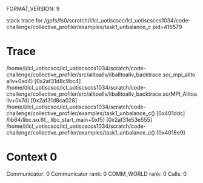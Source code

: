 FORMAT_VERSION: 9

stack trace for /gpfs/fs0/scratch/l/lcl_uotiscscc/lcl_uotiscsccs1034/code-challenge/collective_profiler/examples/task1_unbalance_c pid=416579

# Trace

/home/l/lcl_uotiscscc/lcl_uotiscsccs1034/scratch/code-challenge/collective_profiler/src/alltoallv/liballtoallv_backtrace.so(_mpi_alltoallv+0xd4) [0x2af31d8c9bc4]
/home/l/lcl_uotiscscc/lcl_uotiscsccs1034/scratch/code-challenge/collective_profiler/src/alltoallv/liballtoallv_backtrace.so(MPI_Alltoallv+0x7d) [0x2af31d8ca028]
/home/l/lcl_uotiscscc/lcl_uotiscsccs1034/scratch/code-challenge/collective_profiler/examples/task1_unbalance_c() [0x401ddc]
/lib64/libc.so.6(__libc_start_main+0xf5) [0x2af31e53e555]
/home/l/lcl_uotiscscc/lcl_uotiscsccs1034/scratch/code-challenge/collective_profiler/examples/task1_unbalance_c() [0x4018e9]

# Context 0

Communicator: 0
Communicator rank: 0
COMM_WORLD rank: 0
Calls: 0

